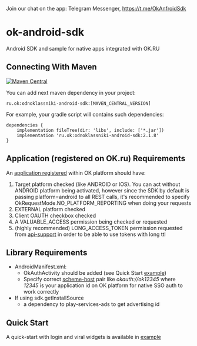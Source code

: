 Join our chat on the app: Telegram Messenger, https://t.me/OkAnfroidSdk

# ok-android-sdk
Android SDK and sample for native apps integrated with OK.RU


## Connecting With Maven
[![Maven Central](https://maven-badges.herokuapp.com/maven-central/ru.ok/odnoklassniki-android-sdk/badge.svg)](https://maven-badges.herokuapp.com/maven-central/ru.ok/odnoklassniki-android-sdk)

You can add next maven dependency in your project:

`ru.ok:odnoklassniki-android-sdk:[MAVEN_CENTRAL_VERSION]`

For example, your gradle script will contains such dependencies: 
```
dependencies {
    implementation fileTree(dir: 'libs', include: ['*.jar'])
    implementation 'ru.ok:odnoklassniki-android-sdk:2.1.8'
}
```


## Application (registered on OK.ru) Requirements
An [application registered](https://ok.ru/showcase/myuploaded) within OK platform should have:

1. Target platform checked (like ANDROID or IOS). You can act without ANDROID platform being activated, however since the SDK by default is passing platform=android to all REST calls, it's recommended to specify OkRequestMode.NO_PLATFORM_REPORTING when doing your requests
2. EXTERNAL platform checked
3. Client OAUTH checkbox checked
4. A VALUABLE_ACCESS permission being checked or requested
5. (highly recommended) LONG_ACCESS_TOKEN permission requested from [api-support](mailto:api-support@ok.ru) in order to be able to use tokens with long ttl

## Library Requirements
 
- AndroidManifest.xml:
  - OkAuthActivity should be added (see Quick Start [example](https://github.com/odnoklassniki/ok-android-sdk/blob/master/odnoklassniki-android-sdk-example/src/main/AndroidManifest.xml#L22))
  - Specify correct [scheme-host](https://github.com/odnoklassniki/ok-android-sdk/blob/master/odnoklassniki-android-sdk-example/src/main/AndroidManifest.xml#L32) pair like _okauth://ok12345_ where _12345_ is your application id on OK platform for native SSO auth to work correctly
- If using sdk.getInstallSource
  - a dependency to play-services-ads to get advertising id


## Quick Start
A quick-start with login and viral widgets is available in [example](https://github.com/odnoklassniki/ok-android-sdk/tree/master/odnoklassniki-android-sdk-example)

